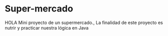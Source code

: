 # Super-mercado
HOLA
Mini proyecto de un supermercado., La finalidad de este proyecto es nutrir y practicar nuestra lógica en Java 
